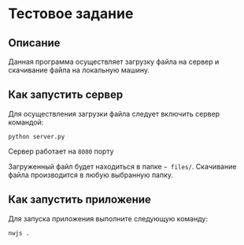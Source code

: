 # Тестовое задание

## Описание

Данная программа осуществляет загрузку файла на сервер и скачивание файла на локальную машину.

## Как запустить сервер

Для осуществления загрузки файла следует включить сервер командой:

`python server.py`

Сервер работает на `8080` порту

Загруженный файл будет находиться в папке `~ files/`. Скачивание файла производится в любую выбранную папку. 

## Как запустить приложение

Для запуска приложения выполните следующую команду:

`nwjs . `
